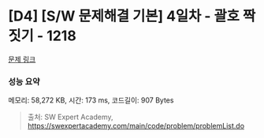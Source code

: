 # [D4] [S/W 문제해결 기본] 4일차 - 괄호 짝짓기 - 1218 

[문제 링크](https://swexpertacademy.com/main/code/problem/problemDetail.do?contestProbId=AV14eWb6AAkCFAYD) 

### 성능 요약

메모리: 58,272 KB, 시간: 173 ms, 코드길이: 907 Bytes



> 출처: SW Expert Academy, https://swexpertacademy.com/main/code/problem/problemList.do